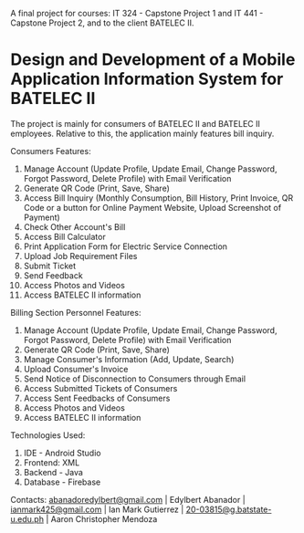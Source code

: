 A final project for courses: IT 324 - Capstone Project 1 and IT 441 - Capstone Project 2, and to the client BATELEC II.

# Design and Development of a Mobile Application Information System for BATELEC II

The project is mainly for consumers of BATELEC II and BATELEC II employees.
Relative to this, the application mainly features bill inquiry.

Consumers Features:
1. Manage Account (Update Profile, Update Email, Change Password, Forgot Password, Delete Profile) with Email Verification
2. Generate QR Code (Print, Save, Share)
3. Access Bill Inquiry (Monthly Consumption, Bill History, Print Invoice, QR Code or a button for Online Payment Website, Upload Screenshot of Payment)
4. Check Other Account's Bill
5. Access Bill Calculator
6. Print Application Form for Electric Service Connection
7. Upload Job Requirement Files
8. Submit Ticket
9. Send Feedback
10. Access Photos and Videos
11. Access BATELEC II information

Billing Section Personnel Features:
1. Manage Account (Update Profile, Update Email, Change Password, Forgot Password, Delete Profile) with Email Verification
2. Generate QR Code (Print, Save, Share)
3. Manage Consumer's Information (Add, Update, Search)
4. Upload Consumer's Invoice
5. Send Notice of Disconnection to Consumers through Email
6. Access Submitted Tickets of Consumers
7. Access Sent Feedbacks of Consumers
8. Access Photos and Videos
9. Access BATELEC II information

Technologies Used:
1. IDE - Android Studio
2. Frontend: XML
3. Backend - Java
4. Database - Firebase

Contacts: 
abanadoredylbert@gmail.com | Edylbert Abanador |
ianmark425@gmail.com | Ian Mark Gutierrez |
20-03815@g.batstate-u.edu.ph | Aaron Christopher Mendoza
